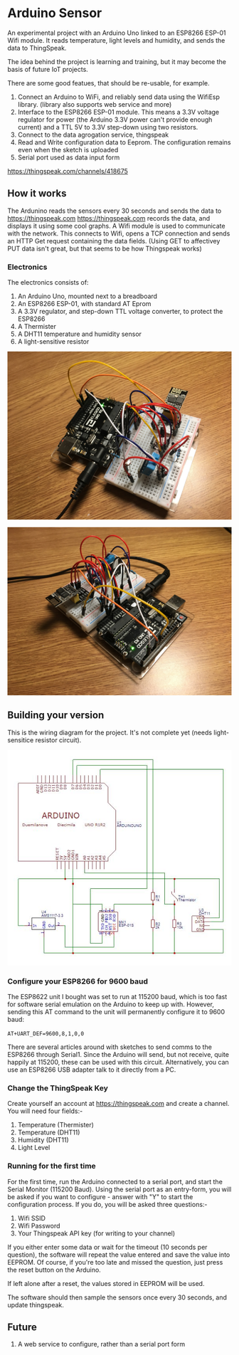 # Arduino Sensor
An experimental project with an Arduino Uno linked to an ESP8266 ESP-01 Wifi module. 
It reads temperature, light levels and humidity, and sends the data to ThingSpeak.

The idea behind the project is learning and training, but it may become the basis of future IoT projects.

There are some good featues, that should be re-usable, for example.
1. Connect an Arduino to WiFi, and reliably send data using the WifiEsp library. (library also supports web service and more)
2. Interface to the ESP8266 ESP-01 module. This means a 3.3V voltage regulator for power (the Arduino 3.3V power can't provide enough current) and a TTL 5V to 3.3V step-down using two resistors.
3. Connect to the data agrogation service, thingspeak
4. Read and Write configuration data to Eeprom. The configuration remains even when the sketch is uploaded
5. Serial port used as data input form

https://thingspeak.com/channels/418675

## How it works
The Ardunino reads the sensors every 30 seconds and sends the data to https://thingspeak.com
https://thingspeak.com records the data, and displays it using some cool graphs.
A Wifi module is used to communicate with the network. This connects to Wifi, opens a TCP connection and sends an HTTP Get request containing the data fields. (Using GET to affectivey PUT data isn't great, but that seems to be how Thingspeak works)

### Electronics
The electronics consists of:
1. An Arduino Uno, mounted next to a breadboard
2. An ESP8266 ESP-01, with standard AT Eprom
3. A 3.3V regulator, and step-down TTL voltage converter, to protect the ESP8266
4. A Thermister
5. A DHT11 temperature and humidity sensor
6. A light-sensitive resistor

![Picture of prototype board](https://github.com/kev1nd/ArduinoSensor/blob/master/assets/pic1.jpg)

![Another picture of prototype board](https://github.com/kev1nd/ArduinoSensor/blob/master/assets/pic2.jpg)

## Building your version
This is the wiring diagram for the project.
It's not complete yet (needs light-sensitice resistor circuit).

![Circuit Diagram](https://github.com/kev1nd/ArduinoSensor/blob/master/assets/circuitdiagram.jpg)

### Configure your ESP8266 for 9600 baud
The ESP8622 unit I bought was set to run at 115200 baud, which is too fast for software serial emulation on the Arduino to keep up with. However, sending this AT command to the unit will permanently configure it to 9600 baud:

`AT+UART_DEF=9600,8,1,0,0`

There are several articles around with sketches to send comms to the ESP8266 through Serial1. Since the Arduino will send, but not receive, quite happily at 115200, these can be used with this circuit. Alternatively, you can use an ESP8266 USB adapter talk to it directly from a PC.

### Change the ThingSpeak Key
Create yourself an account at https://thingspeak.com and create a channel. You will need four fields:-
1. Temperature (Thermister)
2. Temperature (DHT11)
3. Humidity (DHT11)
4. Light Level


### Running for the first time
For the first time, run the Arduino connected to a serial port, and start the Serial Monitor (115200 Baud). Using the serial port as an entry-form, you will be asked if you want to configure - answer with "Y" to start the configuration process. If you do, you will be asked three questions:-

1. Wifi SSID
2. Wifi Password
3. Your Thingspeak API key (for writing to your channel)

If you either enter some data or wait for the timeout (10 seconds per question), the software will repeat the value entered and save the value into EEPROM. Of course, if you're too late and missed the question, just press the reset button on the Arduino.

If left alone after a reset, the values stored in EEPROM will be used.

The software should then sample the sensors once every 30 seconds, and update thingspeak.

## Future
1. A web service to configure, rather than a serial port form

